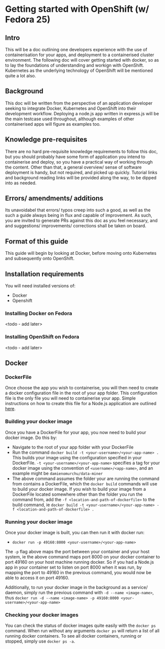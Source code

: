 # Getting started with OpenShift (w/ Fedora 25) #

## Intro ## 

This will be a doc outlining one developers experience with the use of containerisation for your apps, and deployment to a containerised cluster environment. The following doc will cover getting started with docker, so as to lay the foundations of understanding and workign with OpenShift. Kubernetes as the underlying technology of OpenShift will be mentioned quite a lot also. 

## Background ##

This doc will be written from the perspective of an application developer seeking to integrate Docker, Kubernetes and OpenShift into their development workflow. Deploying a node.js app written in express.js will be the main testcase used throughout, although examples of other containerised apps will figure as examples too.

## Knowledge pre-requisites ##

There are no hard pre-requisite knowledge requirements to follow this doc, but you should probably have some form of application you intend to containerise and deploy, so you have a practical way of working through the content. Other than that, a general overview/ sense of software deployment is handy, but not required, and picked up quickly. Tutorial links and background reading links will be provided along the way, to be dipped into as needed.

 ## Errors/ amendments/ additions ##

Its unavoidabel that errors/ typos creep into such a good, as well as the such a guide always being in flux and capable of improvement. As such, you are invited to generate PRs against this doc as you feel necessary, and and suggestions/ improvements/ corrections shall be taken on board.

## Format of this guide ##

This guide will begin by looking at Docker, before moving onto Kubernetes and subsequently onto OpenShift. 

## Installation requirements ##

You will need installed versions of:
 * Docker
 * Openshift

### Installing Docker on Fedora ###

<todo - add later>

### Installing OpenShift on Fedora ###

<todo - add later>

## Docker ## 

### DockerFile ###

Once choose the app you wish to containerise, you will then need to create a docker configuration file in the root of your app folder. This configuration file is the only file you will need to containerise your app. Simple instructions on how to create this file for a Node.js application are outlined [here](https://nodejs.org/en/docs/guides/nodejs-docker-webapp/).

### Building your docker image ###

Once you have a DockerFile for your app, you now need to build your docker image. Do this by:
* Navigate to the root of your app folder with your DockerFile
* Run the command `docker build -t <your-username>/<your-app-name> .` This builds your image using the configuration specified in your DockerFile. `-t <your-username>/<your-app-name>` specifies a tag for your docker image using the convention of `<username>/<app-name>`, and an example might be `damienomurchu/data-miner`
* The above command assumes the folder your are running the command from contains a DockerFile, which the `docker build` commands will use to build your docker image. If you wish to build your image from a DockerFile located somewhere other than the folder you run the command from, add the `-f <location-and-path-of-dockerfile>` to the build command, ie `docker build -t <your-username>/<your-app-name> -f <location-and-path-of-dockerfile> .`

### Running your docker image ###

Once your docker image is built, you can then run it with docker run:
* `docker run -p 49160:8000 <your-username>/<your-app-name>`

The `-p` flag above maps the port between your container and your host system, ie the above command maps port 8000 on your docker container to port 49160 on your host machine running docker. So if you had a Node.js app in your container set to listen on port 8000 when it was run, by mapping the port to 49160 in the previous command, you would now be able to access it on port 49160.

Additionally, to run your docker image in the background as a service/ daemon, simply run the previous command with `-d --name <image-name>`, thus `docker run -d --name <image-name> -p 49160:8000 <your-username>/<your-app-name>`

### Checking your docker images ###

You can check the status of docker images quite easily with the `docker ps` command. When run without any arguments `docker ps` will return a list of all running docker containers. To see all docker containers, running or stopped, simply use `docker ps -a`.